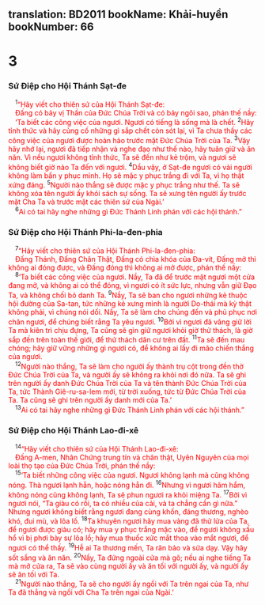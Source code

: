 translation: BD2011
bookName: Khải-huyền 
bookNumber: 66
-------

<div class="title"><h1>3</h1><h3>Sứ Ðiệp cho Hội Thánh Sạt-đe</h3></div>
<span class="verse kh_3_1"> <sup>1</sup><font color="red">“Hãy viết cho thiên sứ của Hội Thánh Sạt-đe: </font><br/> <font color="red">Ðấng có bảy vị Thần của Ðức Chúa Trời và có bảy ngôi sao, phán thế nầy: </font><br/> <font color="red">‘Ta biết các công việc của ngươi. Ngươi có tiếng là sống mà là chết. </font></span>
<span class="verse kh_3_2"><sup>2</sup><font color="red">Hãy tỉnh thức và hãy củng cố những gì sắp chết còn sót lại, vì Ta chưa thấy các công việc của ngươi được hoàn hảo trước mặt Ðức Chúa Trời của Ta. </font></span>
<span class="verse kh_3_3"><sup>3</sup><font color="red">Vậy hãy nhớ lại, ngươi đã tiếp nhận và nghe đạo như thế nào, hãy tuân giữ và ăn năn. Vì nếu ngươi không tỉnh thức, Ta sẽ đến như kẻ trộm, và ngươi sẽ không biết giờ nào Ta đến với ngươi. </font></span>
<span class="verse kh_3_4"><sup>4</sup><font color="red">Dầu vậy, ở Sạt-đe ngươi có vài người không làm bẩn y phục mình. Họ sẽ mặc y phục trắng đi với Ta, vì họ thật xứng đáng. </font></span>
<span class="verse kh_3_5"><sup>5</sup><font color="red">Người nào thắng sẽ được mặc y phục trắng như thế. Ta sẽ không xóa tên người ấy khỏi sách sự sống. Ta sẽ xưng tên người ấy trước mặt Cha Ta và trước mặt các thiên sứ của Ngài.’ </font><br/></span>
<span class="verse kh_3_6"> <sup>6</sup><font color="red">Ai có tai hãy nghe những gì Ðức Thánh Linh phán với các hội thánh.”</font><br/></span>
<div class="title"><h3>Sứ Ðiệp cho Hội Thánh Phi-la-đen-phia</h3></div>
<span class="verse kh_3_7"> <sup>7</sup><font color="red">“Hãy viết cho thiên sứ của Hội Thánh Phi-la-đen-phia: </font><br/> <font color="red">Ðấng Thánh, Ðấng Chân Thật, Ðấng có chìa khóa của Ða-vít, Ðấng mở thì không ai đóng được, và Ðấng đóng thì không ai mở được, phán thế nầy: </font><br/></span>
<span class="verse kh_3_8"> <sup>8</sup><font color="red">‘Ta biết các công việc của ngươi. Nầy, Ta đã để trước mặt ngươi một cửa đang mở, và không ai có thể đóng, vì ngươi có ít sức lực, nhưng vẫn giữ Ðạo Ta, và không chối bỏ danh Ta. </font></span>
<span class="verse kh_3_9"><sup>9</sup><font color="red">Nầy, Ta sẽ ban cho ngươi những kẻ thuộc hội đường của Sa-tan, tức những kẻ xưng mình là người Do-thái mà kỳ thật không phải, vì chúng nói dối. Nầy, Ta sẽ làm cho chúng đến và phủ phục nơi chân ngươi, để chúng biết rằng Ta yêu ngươi. </font></span>
<span class="verse kh_3_10"><sup>10</sup><font color="red">Bởi vì ngươi đã vâng giữ lời Ta mà kiên trì chịu đựng, Ta cũng sẽ gìn giữ ngươi khỏi giờ thử thách, là giờ sắp đến trên toàn thế giới, để thử thách dân cư trên đất. </font></span>
<span class="verse kh_3_11"><sup>11</sup><font color="red">Ta sẽ đến mau chóng; hãy giữ vững những gì ngươi có, để không ai lấy đi mão chiến thắng của ngươi. </font><br/></span>
<span class="verse kh_3_12"> <sup>12</sup><font color="red">Người nào thắng, Ta sẽ làm cho người ấy thành trụ cột trong đền thờ Ðức Chúa Trời của Ta, và người ấy sẽ không ra khỏi nơi đó nữa. Ta sẽ ghi trên người ấy danh Ðức Chúa Trời của Ta và tên thành Ðức Chúa Trời của Ta, tức Thành Giê-ru-sa-lem mới, từ trời xuống, tức từ Ðức Chúa Trời của Ta. Ta cũng sẽ ghi trên người ấy danh mới của Ta.’ </font><br/></span>
<span class="verse kh_3_13"> <sup>13</sup><font color="red">Ai có tai hãy nghe những gì Ðức Thánh Linh phán với các hội thánh.”</font><br/></span>
<div class="title"><h3>Sứ Ðiệp cho Hội Thánh Lao-đi-xê</h3></div>
<span class="verse kh_3_14"> <sup>14</sup><font color="red">“Hãy viết cho thiên sứ của Hội Thánh Lao-đi-xê: </font><br/> <font color="red">Ðấng A-men, Nhân Chứng trung tín và chân thật, Uyên Nguyên của mọi loài thọ tạo của Ðức Chúa Trời, phán thế nầy: </font><br/></span>
<span class="verse kh_3_15"> <sup>15</sup><font color="red">‘Ta biết những công việc của ngươi. Ngươi không lạnh mà cũng không nóng. Thà ngươi lạnh hẳn, hoặc nóng hẳn đi. </font></span>
<span class="verse kh_3_16"><sup>16</sup><font color="red">Nhưng vì ngươi hâm hẩm, không nóng cũng không lạnh, Ta sẽ phun ngươi ra khỏi miệng Ta. </font></span>
<span class="verse kh_3_17"><sup>17</sup><font color="red">Bởi vì ngươi nói, “Ta giàu có rồi, ta có nhiều của cải, và ta chẳng cần gì nữa.” Nhưng ngươi không biết rằng ngươi đang cùng khốn, đáng thương, nghèo khó, đui mù, và lõa lồ. </font></span>
<span class="verse kh_3_18"><sup>18</sup><font color="red">Ta khuyên ngươi hãy mua vàng đã thử lửa của Ta, để ngươi được giàu có; hãy mua y phục trắng mặc vào, để ngươi không xấu hổ vì bị phơi bày sự lõa lồ; hãy mua thuốc xức mắt thoa vào mắt ngươi, để ngươi có thể thấy. </font></span>
<span class="verse kh_3_19"><sup>19</sup><font color="red">Hễ ai Ta thương mến, Ta răn bảo và sửa dạy. Vậy hãy sốt sắng và ăn năn. </font></span>
<span class="verse kh_3_20"><sup>20</sup><font color="red">Nầy, Ta đứng ngoài cửa mà gõ; nếu ai nghe tiếng Ta mà mở cửa ra, Ta sẽ vào cùng người ấy và ăn tối với người ấy, và người ấy sẽ ăn tối với Ta.</font><br/></span>
<span class="verse kh_3_21"> <sup>21</sup><font color="red">Người nào thắng, Ta sẽ cho người ấy ngồi với Ta trên ngai của Ta, như Ta đã thắng và ngồi với Cha Ta trên ngai của Ngài.’ </font><br/></span>
